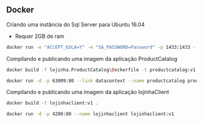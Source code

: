 ## Docker

Criando uma instância do Sql Server para Ubuntu 16.04

* Requer 2GB de ram

```sh
docker run -e "ACCEPT_EULA=Y" -e "SA_PASSWORD=Password" -p 1433:1433 --name datacontext -d mcr.microsoft.com/mssql/server:2019-CU4-ubuntu-16.04
```

Compilando e publicando uma imagem da aplicação ProductCatalog

```sh
docker build -f lojinha.ProductCatalog\Dockerfile -t productcatalog:v1 .

docker run -d -p 63009:80 --link datacontext --name productcatalog productcatalog:v1
```

Compilando e publicando uma imagem da aplicação lojinhaClient

```sh
docker build -t lojinhaclient:v1 .

docker run -d -p 4200:80 --name lojinhaclient lojinhaclient:v1
```